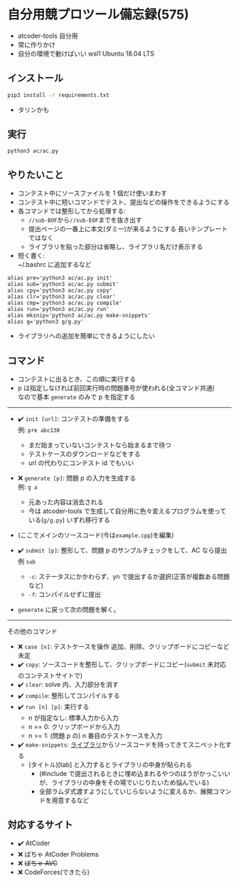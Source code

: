 # **自分用**競プロツール備忘録(575)

- atcoder-tools 自分用
- 常に作りかけ
- 自分の環境で動けばいい wsl1 Ubuntu 18.04 LTS

## インストール
```bash
pip3 install -r requirements.txt
```
- タリンかも

## 実行
```
python3 ac/ac.py
```

## やりたいこと

- コンテスト中にソースファイルを 1 個だけ使いまわす
- コンテスト中に短いコマンドでテスト、提出などの操作をできるようにする
- 各コマンドでは整形してから処理する:
	- `//sub-BOF`から`//sub-EOF`までを抜き出す
	- 提出ページの一番上に本文(ダミー)が来るようにする 長いテンプレートではなく
	- ライブラリを貼った部分は省略し、ライブラリ名だけ表示する
- 短く書く: <br>
~/.bashrc に追加するなど
```
alias pre='python3 ac/ac.py init'
alias sub='python3 ac/ac.py submit'
alias cpy='python3 ac/ac.py copy'
alias clr='python3 ac/ac.py clear'
alias cmp='python3 ac/ac.py compile'
alias run='python3 ac/ac.py run'
alias mksnip='python3 ac/ac.py make-snippets'
alias g='python3 g/g.py'
```
- ライブラリへの追加を簡単にできるようにしたい

## コマンド

- コンテストに出るとき、この順に実行する
- p は指定しなければ前回実行時の問題番号が使われる(全コマンド共通)<br>なので基本 `generate` のみで p を指定する

---

- :heavy_check_mark: `init [url]`: コンテストの準備をする<br>例: `pre abc130`
  - まだ始まっていないコンテストなら始まるまで待つ
  - テストケースのダウンロードなどをする
  - url の代わりにコンテスト id でもいい

- :x: `generate [p]`: 問題 p の入力を生成する<br>例: `g a`
  - 元あった内容は消去される
  - 今は atcoder-tools で生成して自分用に色々変えるプログラムを使っている(`g/g.py`) いずれ移行する

- (ここでメインのソースコード(今は`example.cpp`)を編集)

- :heavy_check_mark: `submit [p]`: 整形して、問題 p のサンプルチェックをして、AC なら提出<br>例 `sub`
  - `-c`: ステータスにかかわらず、yn で提出するか選択(正答が複数ある問題など)
  - `-f`: コンパイルせずに提出

- `generate` に戻って次の問題を解く。

---

その他のコマンド

- :x: `case [n]`: テストケースを操作 追加、削除、クリップボードにコピーなど 未定
- :heavy_check_mark: `copy`: ソースコードを整形して、クリップボードにコピー(`submit` 未対応のコンテストサイトで)
- :heavy_check_mark: `clear`: solve 内、入力部分を消す
- :heavy_check_mark: `compile`: 整形してコンパイルする
- :heavy_check_mark: `run [n] [p]`: 実行する
  - n が指定なし: 標準入力から入力
  - n == 0: クリップボードから入力
  - n >= 1: (問題 p の) n 番目のテストケースを入力
- :heavy_check_mark: `make-snippets`: [ライブラリ](https://tqk.blue/library/)からソースコードを持ってきてスニペット化する
  - (タイトル)[tab] と入力するとライブラリの中身が貼られる
    - (#include で提出されるときに埋め込まれるやつのほうがかっこいいが、ライブラリの中身をその場でいじりたいため悩んでいる)
    - 全部ラムダ式渡すようにしていじらないように変えるか、展開コマンドを用意するなど

## 対応するサイト

- :heavy_check_mark: AtCoder
- :x: ばちゃ AtCoder Problems
- :x: ~~ばちゃ AVC~~
- :x: CodeForces(できたら)
